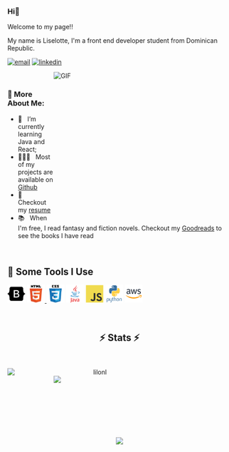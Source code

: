 ### Hi👋
 Welcome to my page!!

My name is Liselotte, I'm a front end developer student from Dominican Republic.

<a href="mailto:liselottenunez7@gmail.com"><img src="https://img.icons8.com/color/32/000000/gmail.png" alt="email"/></a>
<a href="https://www.linkedin.com/in/liselotte-nunez"><img src="https://img.icons8.com/color/32/000000/linkedin.png" alt="linkedin"/></a>

<img align="right" alt="GIF" src="https://media.giphy.com/media/CuuSHzuc0O166MRfjt/giphy.gif?raw=true" width="400" height="320" />

<br />

### 🧐 More About Me:

- 🌱 &nbsp; I’m currently learning Java and React;
- 👨🏻‍💻 &nbsp; Most of my projects are available on [Github](https://github.com/Lilonl?tab=repositories)
- 📝 &nbsp; Checkout my [resume](https://drive.google.com)
- 📚 &nbsp; When I'm free, I read fantasy and fiction novels. Checkout my [Goodreads](https://www.goodreads.com/user/show/74384726-liselotte-nunez) to see the books I have read

<br>
<h2>🚀 Some Tools I Use</h2>
<p align="left">
<img src="https://raw.githubusercontent.com/devicons/devicon/master/icons/bootstrap/bootstrap-plain.svg" alt="bootstrap" width="40" height="40" />
<a href="https://www.w3.org/html/" target="_blank"> <img src="https://raw.githubusercontent.com/devicons/devicon/master/icons/html5/html5-original-wordmark.svg" alt="html5" width="40" height="40"/> </a>
<img src="https://raw.githubusercontent.com/devicons/devicon/master/icons/css3/css3-original-wordmark.svg" alt="css3" width="40" height="40" />
<img src="https://raw.githubusercontent.com/devicons/devicon/master/icons/java/java-original-wordmark.svg" alt="java" width="40" height="40" />
<img src="https://raw.githubusercontent.com/devicons/devicon/master/icons/javascript/javascript-original.svg" alt="javascript" width="40" height="40" />
<img src="https://raw.githubusercontent.com/devicons/devicon/master/icons/python/python-original-wordmark.svg" alt="python" width="40" height="40" />
<img src="https://raw.githubusercontent.com/github/explore/80688e429a7d4ef2fca1e82350fe8e3517d3494d/topics/aws/aws.png" alt="aws" width="40" height="40" />
</p>

<br />

<h2 align="center">⚡ Stats ⚡</h2>
<br>
<p align=center>
  <div align=center>
    <img align="left" width=400 src="https://streak-stats.demolab.com/?user=lilonl&theme=radical&border=61dafb&hide_border=true" alt="lilonl" />
    <img align="right" width=400 src="https://github-readme-stats.vercel.app/api?username=lilonl&show_icons=true&theme=radical&border_color=61dafb&hide_border=true" 
  </div>
  <br><br><br><br><br><br><br><br><br>
  <div align=center>
    <img width=400 align="center" src="https://github-readme-stats.vercel.app/api/top-langs/?username=lilonl&hide=c%23,powershell,Mathematica,Ruby,Objective-C,Objective-C%2b%2b,Cuda&title_color=61dafb&text_color=ffffff&icon_color=61dafb&bg_color=20232a&langs_count=8&layout=compact&border_color=61dafb&hide_border=true&size_weight=0.5&count_weight=0.5" />
  </div>
  <br>


  
